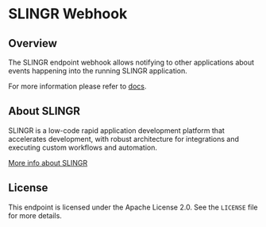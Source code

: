 # SLINGR Webhook

## Overview
The SLINGR endpoint webhook allows notifying to other applications about events happening into the running SLINGR application.

For more information please refer to [docs](https://slingr-stack.github.io/platform/endpoints_slingr_webhook.html).

## About SLINGR

SLINGR is a low-code rapid application development platform that accelerates development, with robust architecture for integrations and executing custom workflows and automation.

[More info about SLINGR](https://slingr.io)

## License

This endpoint is licensed under the Apache License 2.0. See the `LICENSE` file for more details.


